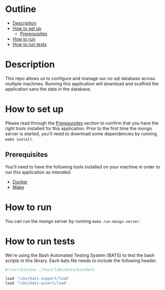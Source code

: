 # Outline
- [Description](#description)
- [How to set up](#how-to-set-up)
    - [Prerequisites](#prerequisites)
- [How to run](#how-to-run)
- [How to run tests](#how-to-run-tests)

# Description
This repo allows us to configure and manage our no sql database across multiple machines. Running this application will download and scaffold the application sans the data in the database.

# How to set up
Please read through the [Prerequisites](#prerequisites) section to confirm that you have the right tools installed for this application. Prior to the first time the mongo server is started, you'll need to download some dependencies by running `make install`. 

## Prerequisites
You'll need to have the following tools installed on your machine in order to run this application as intended:
- [Docker](https://docs.docker.com/get-docker/)
- [Make](https://www.gnu.org/software/make/)

# How to run
You can run the mongo server by running `make run-mongo-server`.

# How to run tests
We're using the Bash Automated Testing System (BATS) to test the bash scripts in this library. Each bats file needs to include the following header. 

```bash
#!/usr/bin/env ./test/libs/bats/bin/bats

load 'libs/bats-support/load'
load 'libs/bats-assert/load'
```